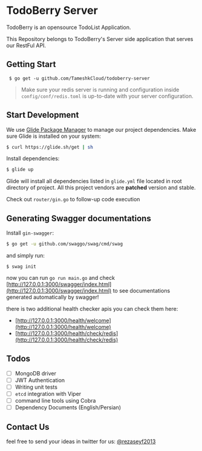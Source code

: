 # TodoBerry Server
TodoBerry is an opensource TodoList Application. 

This Repository belongs to TodoBerry's Server side application that serves our
RestFul API.

## Getting Start

```
 $ go get -u github.com/TameshkCloud/todoberry-server
```

> Make sure your redis server is running and configuration inside `config/conf/redis.toml` is up-to-date with your server configuration.


## Start Development

We use [Glide Package Manager](https://github.com/Masterminds/glide) to manage
our project dependencies. Make sure Glide is installed on your system:

```bash
$ curl https://glide.sh/get | sh
```

Install dependencies:

```bash
$ glide up
```

Glide will install all dependencies listed in `glide.yml` file located in root directory
of project. All this project vendors are **patched** version and stable.

Check out `router/gin.go` to follow-up code execution

## Generating Swagger documentations
Install `gin-swagger`:

```bash
$ go get -u github.com/swaggo/swag/cmd/swag
```

and simply run:

```
$ swag init
```

now you can run `go run main.go`  and check [http://127.0.0.1:3000/swagger/index.html](http://127.0.0.1:3000/swagger/index.html) to see documentations generated automatically by swagger!

there is two additional health checker apis you can check them here:
 - [http://127.0.0.1:3000/health/welcome](http://127.0.0.1:3000/health/welcome)
 - [http://127.0.0.1:3000/health/check/redis](http://127.0.0.1:3000/health/check/redis)
 
 
 
## Todos
 - [ ] MongoDB driver
 - [ ] JWT Authentication
 - [ ] Writing unit tests
 - [ ] `etcd` integration with Viper
 - [ ] command line tools using Cobra
 - [ ] Dependency Documents (English/Persian)
 
## Contact Us
feel free to send your ideas in twitter for us: [@rezaseyf2013](https://twitter.com/rezaseyf2013)
